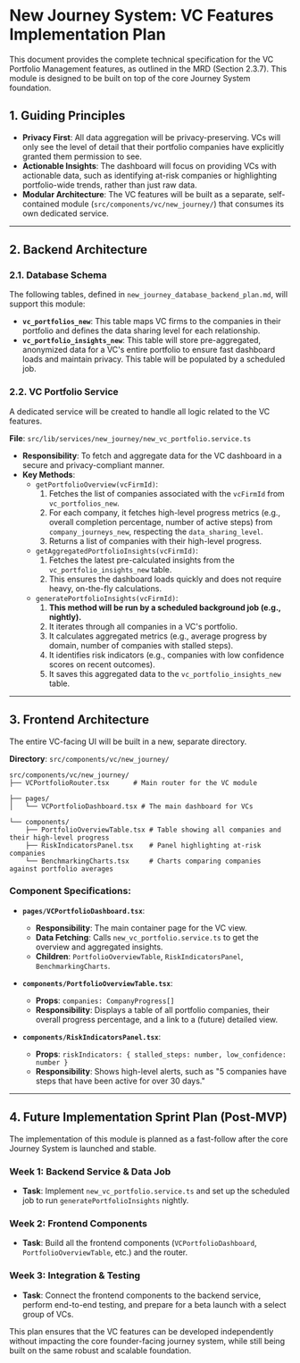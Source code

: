 # New Journey System: VC Features Implementation Plan

This document provides the complete technical specification for the VC Portfolio Management features, as outlined in the MRD (Section 2.3.7). This module is designed to be built on top of the core Journey System foundation.

## 1. Guiding Principles

- **Privacy First**: All data aggregation will be privacy-preserving. VCs will only see the level of detail that their portfolio companies have explicitly granted them permission to see.
- **Actionable Insights**: The dashboard will focus on providing VCs with actionable data, such as identifying at-risk companies or highlighting portfolio-wide trends, rather than just raw data.
- **Modular Architecture**: The VC features will be built as a separate, self-contained module (`src/components/vc/new_journey/`) that consumes its own dedicated service.

---

## 2. Backend Architecture

### 2.1. Database Schema
The following tables, defined in `new_journey_database_backend_plan.md`, will support this module:

- **`vc_portfolios_new`**: This table maps VC firms to the companies in their portfolio and defines the data sharing level for each relationship.
- **`vc_portfolio_insights_new`**: This table will store pre-aggregated, anonymized data for a VC's entire portfolio to ensure fast dashboard loads and maintain privacy. This table will be populated by a scheduled job.

### 2.2. VC Portfolio Service

A dedicated service will be created to handle all logic related to the VC features.

**File**: `src/lib/services/new_journey/new_vc_portfolio.service.ts`

- **Responsibility**: To fetch and aggregate data for the VC dashboard in a secure and privacy-compliant manner.
- **Key Methods**:
    - `getPortfolioOverview(vcFirmId)`:
        1.  Fetches the list of companies associated with the `vcFirmId` from `vc_portfolios_new`.
        2.  For each company, it fetches high-level progress metrics (e.g., overall completion percentage, number of active steps) from `company_journeys_new`, respecting the `data_sharing_level`.
        3.  Returns a list of companies with their high-level progress.
    - `getAggregatedPortfolioInsights(vcFirmId)`:
        1.  Fetches the latest pre-calculated insights from the `vc_portfolio_insights_new` table.
        2.  This ensures the dashboard loads quickly and does not require heavy, on-the-fly calculations.
    - `generatePortfolioInsights(vcFirmId)`:
        1.  **This method will be run by a scheduled background job (e.g., nightly).**
        2.  It iterates through all companies in a VC's portfolio.
        3.  It calculates aggregated metrics (e.g., average progress by domain, number of companies with stalled steps).
        4.  It identifies risk indicators (e.g., companies with low confidence scores on recent outcomes).
        5.  It saves this aggregated data to the `vc_portfolio_insights_new` table.

---

## 3. Frontend Architecture

The entire VC-facing UI will be built in a new, separate directory.

**Directory**: `src/components/vc/new_journey/`

```
src/components/vc/new_journey/
├── VCPortfolioRouter.tsx      # Main router for the VC module

├── pages/
│   └── VCPortfolioDashboard.tsx # The main dashboard for VCs

└── components/
    ├── PortfolioOverviewTable.tsx # Table showing all companies and their high-level progress
    ├── RiskIndicatorsPanel.tsx    # Panel highlighting at-risk companies
    └── BenchmarkingCharts.tsx     # Charts comparing companies against portfolio averages
```

### Component Specifications:

- **`pages/VCPortfolioDashboard.tsx`**:
    - **Responsibility**: The main container page for the VC view.
    - **Data Fetching**: Calls `new_vc_portfolio.service.ts` to get the overview and aggregated insights.
    - **Children**: `PortfolioOverviewTable`, `RiskIndicatorsPanel`, `BenchmarkingCharts`.

- **`components/PortfolioOverviewTable.tsx`**:
    - **Props**: `companies: CompanyProgress[]`
    - **Responsibility**: Displays a table of all portfolio companies, their overall progress percentage, and a link to a (future) detailed view.

- **`components/RiskIndicatorsPanel.tsx`**:
    - **Props**: `riskIndicators: { stalled_steps: number, low_confidence: number }`
    - **Responsibility**: Shows high-level alerts, such as "5 companies have steps that have been active for over 30 days."

---

## 4. Future Implementation Sprint Plan (Post-MVP)

The implementation of this module is planned as a fast-follow after the core Journey System is launched and stable.

### Week 1: Backend Service & Data Job
- **Task**: Implement `new_vc_portfolio.service.ts` and set up the scheduled job to run `generatePortfolioInsights` nightly.

### Week 2: Frontend Components
- **Task**: Build all the frontend components (`VCPortfolioDashboard`, `PortfolioOverviewTable`, etc.) and the router.

### Week 3: Integration & Testing
- **Task**: Connect the frontend components to the backend service, perform end-to-end testing, and prepare for a beta launch with a select group of VCs.

This plan ensures that the VC features can be developed independently without impacting the core founder-facing journey system, while still being built on the same robust and scalable foundation.
